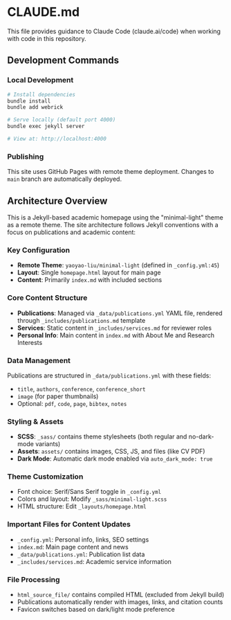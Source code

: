 # CLAUDE.md

This file provides guidance to Claude Code (claude.ai/code) when working with code in this repository.

## Development Commands

### Local Development
```bash
# Install dependencies
bundle install
bundle add webrick

# Serve locally (default port 4000)
bundle exec jekyll server

# View at: http://localhost:4000
```

### Publishing
This site uses GitHub Pages with remote theme deployment. Changes to `main` branch are automatically deployed.

## Architecture Overview

This is a Jekyll-based academic homepage using the "minimal-light" theme as a remote theme. The site architecture follows Jekyll conventions with a focus on publications and academic content:

### Key Configuration
- **Remote Theme**: `yaoyao-liu/minimal-light` (defined in `_config.yml:45`)
- **Layout**: Single `homepage.html` layout for main page
- **Content**: Primarily `index.md` with included sections

### Core Content Structure
- **Publications**: Managed via `_data/publications.yml` YAML file, rendered through `_includes/publications.md` template
- **Services**: Static content in `_includes/services.md` for reviewer roles
- **Personal Info**: Main content in `index.md` with About Me and Research Interests

### Data Management
Publications are structured in `_data/publications.yml` with these fields:
- `title`, `authors`, `conference`, `conference_short`
- `image` (for paper thumbnails)
- Optional: `pdf`, `code`, `page`, `bibtex`, `notes`

### Styling & Assets
- **SCSS**: `_sass/` contains theme stylesheets (both regular and no-dark-mode variants)
- **Assets**: `assets/` contains images, CSS, JS, and files (like CV PDF)
- **Dark Mode**: Automatic dark mode enabled via `auto_dark_mode: true`

### Theme Customization
- Font choice: Serif/Sans Serif toggle in `_config.yml`
- Colors and layout: Modify `_sass/minimal-light.scss`
- HTML structure: Edit `_layouts/homepage.html`

### Important Files for Content Updates
- `_config.yml`: Personal info, links, SEO settings
- `index.md`: Main page content and news
- `_data/publications.yml`: Publication list data
- `_includes/services.md`: Academic service information

### File Processing
- `html_source_file/` contains compiled HTML (excluded from Jekyll build)
- Publications automatically render with images, links, and citation counts
- Favicon switches based on dark/light mode preference